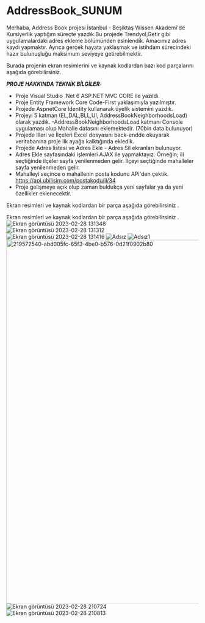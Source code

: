 # AddressBook_SUNUM

Merhaba, Address Book projesi İstanbul - Beşiktaş Wissen Akademi'de Kursiyerlik yaptığım süreçte yazdık.Bu projede Trendyol,Getir gibi uygulamalardaki adres ekleme bölümünden esinlendik. Amacımız adres kaydı yapmaktır. Ayrıca gerçek hayata yaklaşmak ve istihdam sürecindeki hazır bulunuşluğu maksimum seviyeye getirebilmektir.

Burada projenin ekran resimlerini ve kaynak kodlardan bazı kod parçalarını aşağıda görebilirsiniz.


***PROJE HAKKINDA TEKNİK BİLGİLER:***

- Proje Visual Studio .Net 6 ASP.NET MVC CORE ile yazıldı.
- Proje Entity Framework Core Code-First yaklaşımıyla yazılmıştır.
- Projede AspnetCore Identity kullanarak üyelik sistemini yazdık.
- Projeyi 5 katman (EL,DAL,BLL,UI, AddressBookNeighborhoodsLoad) olarak yazdık.
-AddressBookNeighborhoodsLoad katmanı Console uygulaması olup Mahalle datasını eklemektedir. (70bin data bulunuyor)
- Projede İlleri  ve İlçeleri Excel dosyasını back-endde okuyarak veritabanına proje ilk ayağa kalktığında ekledik.
- Projede Adres listesi ve Adres Ekle - Adres Sil ekranları bulunuyor. 
- Adres Ekle sayfasındaki işlemleri AJAX ile yapmaktayız. Örneğin; ili seçtiğinde ilçeler sayfa yenilenmeden gelir. İlçeyi seçtiğinde mahalleler sayfa yenilenmeden gelir.
- Mahalleyi seçince o mahallenin posta kodunu APi'den çektik.  https://api.ubilisim.com/postakodu/il/34
- Proje gelişmeye açık olup zaman buldukça yeni sayfalar ya da yeni özellikler eklenecektir.

Ekran resimleri ve kaynak kodlardan bir parça aşağıda görebilirsiniz .

Ekran resimleri ve kaynak kodlardan bir parça aşağıda görebilirsiniz .
![Ekran görüntüsü 2023-02-28 131348](https://user-images.githubusercontent.com/118689173/221942361-db685f4c-0c0d-4fd0-ac74-4ab84d86c9b1.png)
![Ekran görüntüsü 2023-02-28 131312](https://user-images.githubusercontent.com/118689173/221942380-9f762144-14b6-450e-a51a-d16c677e92c8.png)
![Ekran görüntüsü 2023-02-28 131416](https://user-images.githubusercontent.com/118689173/221942421-75c5998c-470e-4c18-a850-b66a66e60584.png)
![Adsız](https://user-images.githubusercontent.com/118689173/221942481-509d828f-4096-4132-9063-4123155672b0.png)
![Adsız1](https://user-images.githubusercontent.com/118689173/221942505-037e7f11-864b-469b-ae2e-34f1724bd211.png)
<img width="949" alt="219572540-abd005fc-65f3-4be0-b576-0d21f0902b80" src="https://user-images.githubusercontent.com/118689173/221942569-bbd7d067-4268-4a29-9b5e-712395d29c55.png">
![Ekran görüntüsü 2023-02-28 210724](https://user-images.githubusercontent.com/118689173/221942594-06ac4dd9-55a4-40ee-aa47-f0b05f2f8ff3.png)
![Ekran görüntüsü 2023-02-28 210813](https://user-images.githubusercontent.com/118689173/221942602-25b397f4-78e0-4dc9-a2db-a8f2d8dfce47.png)
